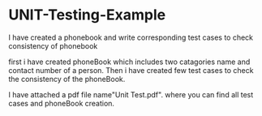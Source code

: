 # UNIT-Testing-Example
I have created a phonebook and write corresponding test cases to check consistency of phonebook


first i have created phoneBook which includes two catagories name and contact number of a person.
Then i have created few test cases to check the consistency of the phoneBook.

I have attached a pdf file name"Unit Test.pdf". where you can find all test cases and phoneBook creation.
